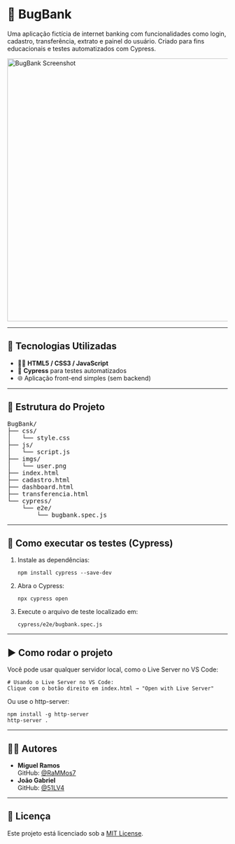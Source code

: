 <h1>💸 BugBank</h1>

<p>Uma aplicação fictícia de internet banking com funcionalidades como login, cadastro, transferência, extrato e painel do usuário. Criado para fins educacionais e testes automatizados com Cypress.</p>

<!-- Você pode trocar a imagem abaixo por um screenshot real -->
<img src="https://user-images.githubusercontent.com/placeholder/screenshot.png" alt="BugBank Screenshot" width="600"/>

<hr>

<h2>🚀 Tecnologias Utilizadas</h2>
<ul>
  <li>🧑‍💻 <strong>HTML5 / CSS3 / JavaScript</strong></li>
  <li>🧪 <strong>Cypress</strong> para testes automatizados</li>
  <li>🌐 Aplicação front-end simples (sem backend)</li>
</ul>

<hr>

<h2>📁 Estrutura do Projeto</h2>

<pre>
BugBank/
├── css/
│   └── style.css
├── js/
│   └── script.js
├── imgs/
│   └── user.png
├── index.html
├── cadastro.html
├── dashboard.html
├── transferencia.html
└── cypress/
    └── e2e/
        └── bugbank.spec.js
</pre>

<hr>

<h2>🧪 Como executar os testes (Cypress)</h2>
<ol>
  <li>Instale as dependências:
    <pre><code>npm install cypress --save-dev</code></pre>
  </li>
  <li>Abra o Cypress:
    <pre><code>npx cypress open</code></pre>
  </li>
  <li>Execute o arquivo de teste localizado em:
    <pre><code>cypress/e2e/bugbank.spec.js</code></pre>
  </li>
</ol>

<hr>

<h2>▶️ Como rodar o projeto</h2>

<p>Você pode usar qualquer servidor local, como o Live Server no VS Code:</p>
<pre><code># Usando o Live Server no VS Code:
Clique com o botão direito em index.html → "Open with Live Server"</code></pre>

<p>Ou use o http-server:</p>
<pre><code>npm install -g http-server
http-server .</code></pre>

<hr>

<h2>👨‍💻 Autores</h2>
<ul>
  <li><strong>Miguel Ramos</strong><br>
    GitHub: <a href="https://github.com/RaMMos7" target="_blank">@RaMMos7</a>
  </li>
   <li><strong>João Gabriel</strong><br>
    GitHub: <a href="https://github.com/Joao-gabriel-51LV4" target="_blank">@51LV4</a>
  </li>
</ul>

<hr>

<h2>📜 Licença</h2>
<p>Este projeto está licenciado sob a <a href="LICENSE">MIT License</a>.</p>
